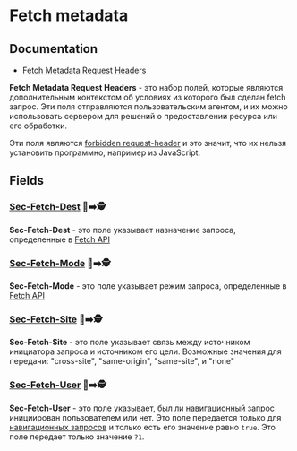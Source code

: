 # Fetch metadata

## Documentation

- [Fetch Metadata Request Headers](https://www.w3.org/TR/fetch-metadata/)

**Fetch Metadata Request Headers** - это набор полей, которые являются дополнительным контекстом об условиях из которого был сделан fetch запрос. Эти поля отправляются пользовательским агентом, и их можно использовать сервером для решений о предоставлении ресурса или его обработки.

Эти поля являются [forbidden request-header](https://fetch.spec.whatwg.org/#forbidden-request-header) и это значит, что их нельзя установить программно, например из JavaScript.

## Fields

### [Sec-Fetch-Dest](https://www.w3.org/TR/fetch-metadata/#sec-fetch-dest-header) 🎩➡️🕵️

**Sec-Fetch-Dest** - это поле указывает назначение запроса, определенные в [Fetch API](https://fetch.spec.whatwg.org/#concept-request-destination)

### [Sec-Fetch-Mode](https://www.w3.org/TR/fetch-metadata/#sec-fetch-mode-header) 🎩➡️🕵️

**Sec-Fetch-Mode** - это поле указывает режим запроса, определенные в [Fetch API](https://fetch.spec.whatwg.org/#concept-request-mode)

### [Sec-Fetch-Site](https://www.w3.org/TR/fetch-metadata/#sec-fetch-site-header) 🎩➡️🕵️

**Sec-Fetch-Site** - это поле указывает связь между источником инициатора запроса и источником его цели. Возможные значения для передачи: "cross-site", "same-origin", "same-site", и "none"

### [Sec-Fetch-User](https://www.w3.org/TR/fetch-metadata/#sec-fetch-user-header) 🎩➡️🕵️

**Sec-Fetch-User** - это поле указывает, был ли [навигационный запрос](https://fetch.spec.whatwg.org/#navigation-request) инициирован пользователем или нет. Это поле передается только для [навигационных запросов](https://fetch.spec.whatwg.org/#navigation-request) и только есть его значение равно `true`. Это поле передает только значение `?1`.
<!-- TODO: Разобраться почему передается именно значение "?1" -->
